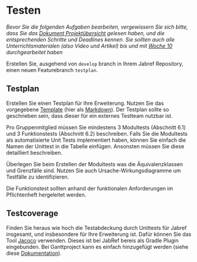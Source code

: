 # Testen 

*Bevor Sie die folgenden Aufgaben bearbeiten, vergewissern Sie sich bitte, dass Sie das [Dokument Projektübersicht](../project-summary.html) gelesen haben, und die entsprechenden Schritte und Deadlines kennen. 
Sie sollten auch alle Unterrichtsmaterialen (also Video und Artikel) bis und mit [Woche 10](../../week10/guide.html) durchgearbeitet haben*

Erstellen Sie, ausgehend von ```develop``` branch in Ihrem Jabref Repository, einen neuen Featurebranch ```testplan```.


## Testplan

Erstellen Sie einen Testplan für Ihre Erweiterung. Nutzen Sie das vorgegebene [Template](https://unibas-marcelluethi.github.io/software-engineering/project/templates/testplan.html) (hier als [Markdown](https://github.com/unibas-marcelluethi/software-engineering/tree/master/docs/project/templates/testplan.md)).
Der Testplan sollte so geschrieben sein, dass dieser für ein externes Testteam nutzbar ist. 

Pro Gruppenmitglied müssen Sie mindestens 3 Modultests (Abschnitt 6.1) und 3 Funktionstests (Abschnitt 6.2) beschreiben. Falls Sie die Modultests als automatisierte Unit Tests implementiert haben, können Sie einfach die Namen der Unittest in die Tabelle einfügen. Ansonsten müssen Sie diese detailliert beschreiben.

Überlegen Sie beim Erstellen der Modultests was die Äquivalenzklassen und Grenzfälle sind. Nutzen Sie auch Ursache-Wirkungsdiagramme um Testfälle zu identifizieren.

Die Funktionstest sollten anhand der funktionalen Anforderungen im Pflichtenheft hergeleitet werden. 




## Testcoverage 

Finden Sie heraus wie hoch die Testabdeckung durch Unittests für Jabref insgesamt, und insbesondere für Ihre Erweiterung ist. Dafür können Sie das Tool [Jacoco](https://www.jacoco.org/jacoco/) verwenden. Dieses ist bei JabRef bereis als Gradle Plugin eingebunden. Bei Ganttproject kann es einfach hinzugefügt werden (siehe diese [Dokumentation](https://docs.gradle.org/current/userguide/jacoco_plugin.html])).
